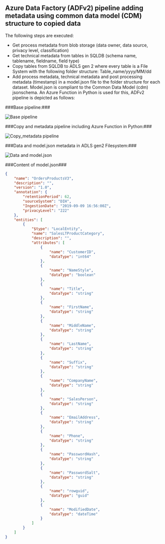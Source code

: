 ## Azure Data Factory (ADFv2) pipeline adding metadata using common data model (CDM) structure to copied data ##

The following steps are executed:

- Get process metadata from blob storage (data owner, data source, privacy level, classification)
- Get technical metadata from tables in SQLDB (schema name, tablename, fieldname, field type)
- Copy tables from SQLDB to ADLS gen 2 where every table is a File System with the following folder structure: Table_name/yyyy/MM/dd
- Add process metadata, technical metadata and post processing metadata (timestamp) in a model.json file to the folder structure for each dataset. Model.json is compliant to the Common Data Model (cdm) jsonschema. An Azure Function in Python is used for this, ADFv2 pipeline is depicted as follows:

###Base pipeline:###

![Base pipeline](https://github.com/rebremer/adfv2_cdm_metadata/blob/master/adfv2pipelineimages/basepipeline.png)

###Copy and metadata pipeline including Azure Function in Python:###

![Copy_metadata pipeline](https://github.com/rebremer/adfv2_cdm_metadata/blob/master/adfv2pipelineimages/copy_cdm_pipeline.png)

###Data and model.json metadata in ADLS gen2 Filesystem:###

![Data and model.json](https://github.com/rebremer/adfv2_cdm_metadata/blob/master/adfv2pipelineimages/data_medata_adlsgen2.png)

###Content of model.json###

```json
{
    "name": "OrdersProductsV3",
    "description": "",
    "version": "1.0",
    "annotation": {
        "retentionPeriod": 62,
        "sourceSystem": "DIH",
        "IngestionDate": "2019-09-09 16:56:00Z",
        "privacyLevel": "222"
    },
    "entities": [
        {
            "$type": "LocalEntity",
            "name": "SalesLTProductCategory",
            "description": "",
            "attributes": [
                {
                    "name": "CustomerID",
                    "dataType": "int64"
                },
                {
                    "name": "NameStyle",
                    "dataType": "boolean"
                },
                {
                    "name": "Title",
                    "dataType": "string"
                },
                {
                    "name": "FirstName",
                    "dataType": "string"
                },
                {
                    "name": "MiddleName",
                    "dataType": "string"
                },
                {
                    "name": "LastName",
                    "dataType": "string"
                },
                {
                    "name": "Suffix",
                    "dataType": "string"
                },
                {
                    "name": "CompanyName",
                    "dataType": "string"
                },
                {
                    "name": "SalesPerson",
                    "dataType": "string"
                },
                {
                    "name": "EmailAddress",
                    "dataType": "string"
                },
                {
                    "name": "Phone",
                    "dataType": "string"
                },
                {
                    "name": "PasswordHash",
                    "dataType": "string"
                },
                {
                    "name": "PasswordSalt",
                    "dataType": "string"
                },
                {
                    "name": "rowguid",
                    "dataType": "guid"
                },
                {
                    "name": "ModifiedDate",
                    "dataType": "dateTime"
                }
            ]
        }
    ]
}
```